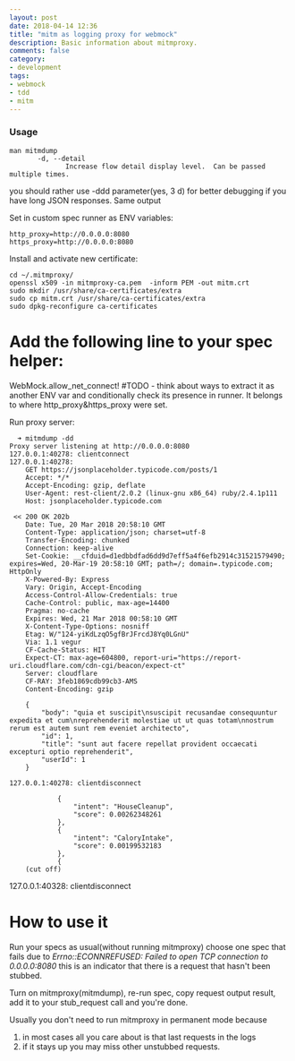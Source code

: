 ```yaml
---
layout: post
date: 2018-04-14 12:36
title: "mitm as logging proxy for webmock"
description: Basic information about mitmproxy.
comments: false
category: 
- development 
tags:
- webmock
- tdd
- mitm
---
```



### Usage

```
man mitmdump
       -d, --detail
              Increase flow detail display level.  Can be passed multiple times.
```

you should rather use -ddd parameter(yes, 3 d) for better debugging if you have long JSON responses. Same output


<!--more-->

Set in custom spec runner as ENV variables:
```
http_proxy=http://0.0.0.0:8080
https_proxy=http://0.0.0.0:8080
```

Install and activate new certificate:
```
cd ~/.mitmproxy/
openssl x509 -in mitmproxy-ca.pem  -inform PEM -out mitm.crt
sudo mkdir /usr/share/ca-certificates/extra
sudo cp mitm.crt /usr/share/ca-certificates/extra
sudo dpkg-reconfigure ca-certificates
```

# Add the following line to your spec helper:
WebMock.allow_net_connect!
#TODO - think about ways to extract it as another ENV var and conditionally check its presence in runner. It belongs to where http_proxy&https_proxy were set.

Run proxy server:
```
  ➜ mitmdump -dd 
Proxy server listening at http://0.0.0.0:8080
127.0.0.1:40278: clientconnect
127.0.0.1:40278: 
    GET https://jsonplaceholder.typicode.com/posts/1
    Accept: */*
    Accept-Encoding: gzip, deflate
    User-Agent: rest-client/2.0.2 (linux-gnu x86_64) ruby/2.4.1p111
    Host: jsonplaceholder.typicode.com

 << 200 OK 202b
    Date: Tue, 20 Mar 2018 20:58:10 GMT
    Content-Type: application/json; charset=utf-8
    Transfer-Encoding: chunked
    Connection: keep-alive
    Set-Cookie: __cfduid=d1edbbdfad6dd9d7eff5a4f6efb2914c31521579490; expires=Wed, 20-Mar-19 20:58:10 GMT; path=/; domain=.typicode.com; HttpOnly
    X-Powered-By: Express
    Vary: Origin, Accept-Encoding
    Access-Control-Allow-Credentials: true
    Cache-Control: public, max-age=14400
    Pragma: no-cache
    Expires: Wed, 21 Mar 2018 00:58:10 GMT
    X-Content-Type-Options: nosniff
    Etag: W/"124-yiKdLzqO5gfBrJFrcdJ8Yq0LGnU"
    Via: 1.1 vegur
    CF-Cache-Status: HIT
    Expect-CT: max-age=604800, report-uri="https://report-uri.cloudflare.com/cdn-cgi/beacon/expect-ct"
    Server: cloudflare
    CF-RAY: 3feb1869cdb99cb3-AMS
    Content-Encoding: gzip

    {
        "body": "quia et suscipit\nsuscipit recusandae consequuntur expedita et cum\nreprehenderit molestiae ut ut quas totam\nnostrum rerum est autem sunt rem eveniet architecto", 
        "id": 1, 
        "title": "sunt aut facere repellat provident occaecati excepturi optio reprehenderit", 
        "userId": 1
    }

127.0.0.1:40278: clientdisconnect
```

```
            {
                "intent": "HouseCleanup", 
                "score": 0.00262348261
            }, 
            {
                "intent": "CaloryIntake", 
                "score": 0.00199532183
            }, 
            {
    (cut off)
```

127.0.0.1:40328: clientdisconnect





# How to use it

Run your specs as usual(without running mitmproxy)
choose one spec that fails due to *Errno::ECONNREFUSED: Failed to open TCP connection to 0.0.0.0:8080*
this is an indicator that there is a request that hasn't been stubbed.

Turn on mitmproxy(mitmdump), re-run spec, copy request output result, add it to your stub_request call and you're done.

Usually you don't need to run mitmproxy in permanent mode because
1) in most cases all you care about is that last requests in the logs
2) if it stays up you may miss other unstubbed requests.
